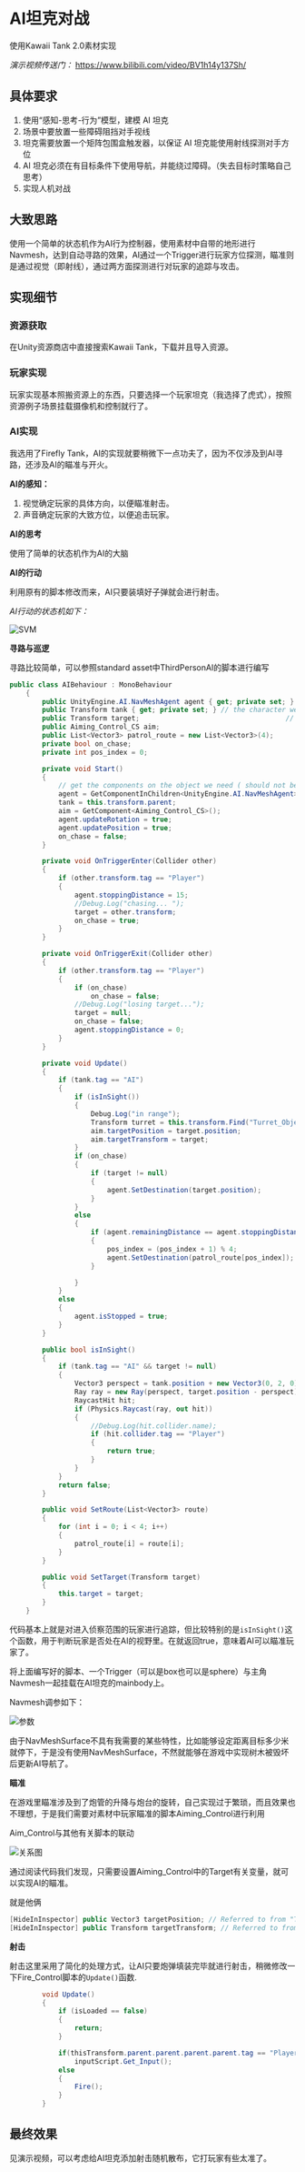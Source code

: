 # AI坦克对战
使用Kawaii Tank 2.0素材实现

*演示视频传送门：* https://www.bilibili.com/video/BV1h14y137Sh/
## 具体要求
1. 使用“感知-思考-行为”模型，建模 AI 坦克
2. 场景中要放置一些障碍阻挡对手视线
3. 坦克需要放置一个矩阵包围盒触发器，以保证 AI 坦克能使用射线探测对手方位
4. AI 坦克必须在有目标条件下使用导航，并能绕过障碍。（失去目标时策略自己思考）
5. 实现人机对战

## 大致思路
使用一个简单的状态机作为AI行为控制器，使用素材中自带的地形进行Navmesh，达到自动寻路的效果，AI通过一个Trigger进行玩家方位探测，瞄准则是通过视觉（即射线），通过两方面探测进行对玩家的追踪与攻击。

## 实现细节
### 资源获取
在Unity资源商店中直接搜索Kawaii Tank，下载并且导入资源。

### 玩家实现
玩家实现基本照搬资源上的东西，只要选择一个玩家坦克（我选择了虎式），按照资源例子场景挂载摄像机和控制就行了。

### AI实现
我选用了Firefly Tank，AI的实现就要稍微下一点功夫了，因为不仅涉及到AI寻路，还涉及AI的瞄准与开火。

**AI的感知：**
1. 视觉确定玩家的具体方向，以便瞄准射击。
2. 声音确定玩家的大致方位，以便追击玩家。

**AI的思考**

使用了简单的状态机作为AI的大脑

**AI的行动**

利用原有的脚本修改而来，AI只要装填好子弹就会进行射击。

*AI行动的状态机如下：*

![SVM](https://github.com/L1ttlepsycho/3D_Final/blob/final/Final-Page-1.jpg)



**寻路与巡逻**

寻路比较简单，可以参照standard asset中ThirdPersonAI的脚本进行编写
```c#
public class AIBehaviour : MonoBehaviour
    {
        public UnityEngine.AI.NavMeshAgent agent { get; private set; }             // the navmesh agent required for the path finding
        public Transform tank { get; private set; } // the character we are controlling
        public Transform target;                                    // target to aim for
        public Aiming_Control_CS aim;
        public List<Vector3> patrol_route = new List<Vector3>(4);
        private bool on_chase;
        private int pos_index = 0;

        private void Start()
        {
            // get the components on the object we need ( should not be null due to require component so no need to check )
            agent = GetComponentInChildren<UnityEngine.AI.NavMeshAgent>();
            tank = this.transform.parent;
            aim = GetComponent<Aiming_Control_CS>();
            agent.updateRotation = true;
            agent.updatePosition = true;
            on_chase = false;
        }

        private void OnTriggerEnter(Collider other)
        {
            if (other.transform.tag == "Player")
            {
                agent.stoppingDistance = 15;
                //Debug.Log("chasing... ");
                target = other.transform;
                on_chase = true;
            }
        }

        private void OnTriggerExit(Collider other)
        {
            if (other.transform.tag == "Player")
            {
                if (on_chase)
                    on_chase = false;
                //Debug.Log("losing target...");
                target = null;
                on_chase = false;
                agent.stoppingDistance = 0;
            }
        }

        private void Update()
        {
            if (tank.tag == "AI")
            {
                if (isInSight())
                {
                    Debug.Log("in range");
                    Transform turret = this.transform.Find("Turret_Objects");
                    aim.targetPosition = target.position;
                    aim.targetTransform = target;
                }
                if (on_chase)
                {
                    if (target != null)
                    {
                        agent.SetDestination(target.position);
                    }
                }
                else
                {
                    if (agent.remainingDistance == agent.stoppingDistance)
                    {
                        pos_index = (pos_index + 1) % 4;
                        agent.SetDestination(patrol_route[pos_index]);
                    }

                }
            }
            else
            {
                agent.isStopped = true;
            }
        }

        public bool isInSight()
        {
            if (tank.tag == "AI" && target != null)
            {
                Vector3 perspect = tank.position + new Vector3(0, 2, 0);
                Ray ray = new Ray(perspect, target.position - perspect);
                RaycastHit hit;
                if (Physics.Raycast(ray, out hit))
                {
                    //Debug.Log(hit.collider.name);
                    if (hit.collider.tag == "Player")
                    {
                        return true;
                    }
                }
            }
            return false;
        }

        public void SetRoute(List<Vector3> route)
        {
            for (int i = 0; i < 4; i++)
            {
                patrol_route[i] = route[i];
            }
        }

        public void SetTarget(Transform target)
        {
            this.target = target;
        }
    }
```
代码基本上就是对进入侦察范围的玩家进行追踪，但比较特别的是```isInSight()```这个函数，用于判断玩家是否处在AI的视野里。在就返回true，意味着AI可以瞄准玩家了。

将上面编写好的脚本、一个Trigger（可以是box也可以是sphere）与主角Navmesh一起挂载在AI坦克的mainbody上。

Navmesh调参如下：

![参数](https://github.com/L1ttlepsycho/3D_Final/blob/final/Param.png)

由于NavMeshSurface不具有我需要的某些特性，比如能够设定距离目标多少米就停下，于是没有使用NavMeshSurface，不然就能够在游戏中实现树木被毁坏后更新AI导航了。

**瞄准**

在游戏里瞄准涉及到了炮管的升降与炮台的旋转，自己实现过于繁琐，而且效果也不理想，于是我们需要对素材中玩家瞄准的脚本Aiming_Control进行利用

Aim_Control与其他有关脚本的联动

![关系图](https://github.com/L1ttlepsycho/3D_Final/blob/final/Final-%E7%AC%AC%202%20%E9%A1%B5.jpg)

通过阅读代码我们发现，只需要设置Aiming_Control中的Target有关变量，就可以实现AI的瞄准。

就是他俩
```c#
[HideInInspector] public Vector3 targetPosition; // Referred to from "Turret_Control_CS", "Cannon_Control_CS", "AimMarker_Control_CS".
[HideInInspector] public Transform targetTransform; // Referred to from "AimMarker_Control_CS".
```

**射击**

射击这里采用了简化的处理方式，让AI只要炮弹填装完毕就进行射击，稍微修改一下Fire_Control脚本的```Update()```函数.
```c#
        void Update()
        {
            if (isLoaded == false)
            {
                return;
            }

            if(thisTransform.parent.parent.parent.parent.tag == "Player")
                inputScript.Get_Input();
            else
            {
                Fire();
            }
        }
```

## 最终效果
见演示视频，可以考虑给AI坦克添加射击随机散布，它打玩家有些太准了。
